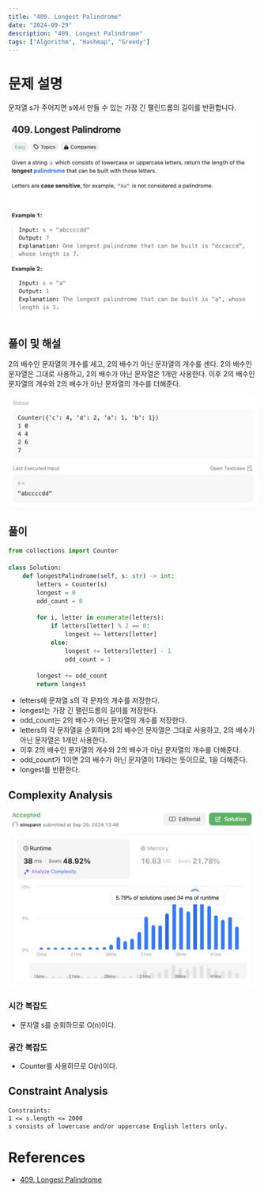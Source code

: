 ```yaml
---
title: "409. Longest Palindrome"
date: "2024-09-29"
description: "409. Longest Palindrome"
tags: ["Algorithm", "Hashmap", "Greedy"]
---
```


# 문제 설명
문자열 s가 주어지면 s에서 만들 수 있는 가장 긴 팰린드롬의 길이를 반환합니다.

![409](../../../images/LEET/409/409.png)

## 풀이 및 해설
2의 배수인 문자열의 개수를 세고, 2의 배수가 아닌 문자열의 개수를 센다. 2의 배수인 문자열은 그대로 사용하고, 2의 배수가 아닌 문자열은 1개만 사용한다. 이후 2의 배수인 문자열의 개수와 2의 배수가 아닌 문자열의 개수를 더해준다.

![test](../../../images/LEET/409/test.png)

## 풀이
```python
from collections import Counter

class Solution:
    def longestPalindrome(self, s: str) -> int:
        letters = Counter(s)
        longest = 0
        odd_count = 0
        
        for i, letter in enumerate(letters):
            if letters[letter] % 2 == 0:
                longest += letters[letter]
            else:
                longest += letters[letter] - 1
                odd_count = 1
        
        longest += odd_count
        return longest
```
- letters에 문자열 s의 각 문자의 개수를 저장한다.
- longest는 가장 긴 팰린드롬의 길이를 저장한다.
- odd_count는 2의 배수가 아닌 문자열의 개수를 저장한다.
- letters의 각 문자열을 순회하며 2의 배수인 문자열은 그대로 사용하고, 2의 배수가 아닌 문자열은 1개만 사용한다.
- 이후 2의 배수인 문자열의 개수와 2의 배수가 아닌 문자열의 개수를 더해준다.
- odd_count가 1이면 2의 배수가 아닌 문자열이 1개라는 뜻이므로, 1을 더해준다.
- longest를 반환한다.

## Complexity Analysis
![tc](../../../images/LEET/409/tc.png)

### 시간 복잡도
- 문자열 s를 순회하므로 O(n)이다.

### 공간 복잡도
- Counter를 사용하므로 O(n)이다.

## Constraint Analysis
```
Constraints:
1 <= s.length <= 2000
s consists of lowercase and/or uppercase English letters only.
```

# References
- [409. Longest Palindrome](https://leetcode.com/problems/longest-palindrome/)